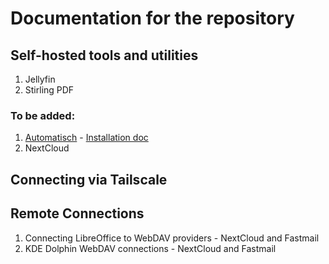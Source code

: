 # Documentation for the repository

## Self-hosted tools and utilities

1. Jellyfin
2. Stirling PDF

### To be added:

1. [Automatisch](https://github.com/automatisch/automatisch) - [Installation doc](https://automatisch.io/docs/guide/installation)
2. NextCloud

## Connecting via Tailscale

## Remote Connections

1. Connecting LibreOffice to WebDAV providers - NextCloud and Fastmail
2. KDE Dolphin WebDAV connections - NextCloud and Fastmail
